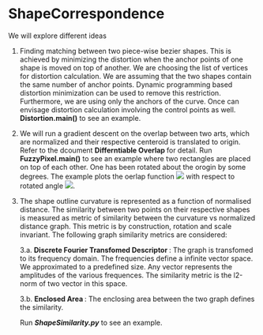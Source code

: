 # ShapeCorrespondence

We will explore different ideas


1. Finding matching between two piece-wise bezier shapes. This is achieved by minimizing the distortion when the anchor points of one shape is moved on top of  another. We are choosing the list of vertices for distortion calculation. We are assuming that the two shapes contain the same number of anchor points. Dynamic programming based distortion minimization can be used to remove this restriction. Furthermore, we are using only the anchors of the curve. Once can envisage distortion calculation involving the control points as well. 
<b>Distortion\.main()</b> to see an example.

2. We will run a gradient descent on the overlap between two arts, which are normalized and their respective centeroid is translated to origin. Refer to the dcoument <b> Differntiable Overlap </b> for detail.
  Run <b>FuzzyPixel.main()</b> to see an example where two rectangles are placed on top of each other. One has been rotated about the orogin by some degrees. The example plots the oerlap function <img src="https://render.githubusercontent.com/render/math?math=\Omega(\theta)"> with respect to rotated angle <img src="https://render.githubusercontent.com/render/math?math=\theta">.
  
3. The shape outline curvature is represented as a function of normalised distance. The similarity between two points on their respective shapes is measured as metric of similarity between the curvature vs normalized distance graph. This metric is by construction, rotation and scale invariant. The following graph similarity metrics are considered:</br>

     3.a. <b>Discrete Fourier Transfomed Descriptor </b>: The graph is transfomed to its frequency domain. The frequencies define a infinite vector space. We approximated to a predefined size. Any vector represents the amplitudes of the various frequences. The similarity metric is the l2-norm of two vector in this space.
  
     3.b. <b>Enclosed Area </b>: The enclosing area between the two graph defines the similarity.
     
     Run <b><i>ShapeSimilarity.py</i></b> to see an example.

